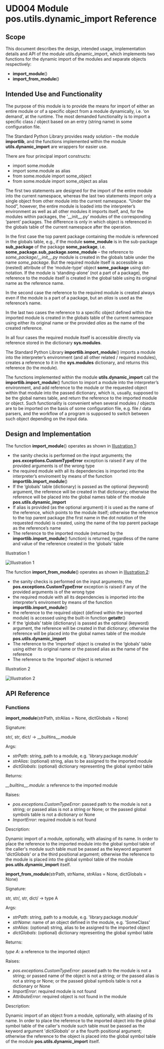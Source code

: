 # UD004 Module pos.utils.dynamic_import Reference

## Scope

This document describes the design, intended usage, implementation details and API of the module utils.dynamic_import, which implements two functions for the dynamic import of the modules and separate objects respectively:

* **import_module**()
* **import_from_module**()

## Intended Use and Functionality

The purpose of this module is to provide the means for import of either an entire module or of a specific object from a module dynamically, i.e. ‘on demand’, at the runtime. The most demanded functionality is to import a specific class / object based on an entry (string name) in some configuration file.

The Standard Python Library provides ready solution – the module **importlib**, and the functions implemented within the module **utils.dynamic_import** are wrappers for easier use.

There are four principal import constructs:

* import some.module
* import some.module as alias
* from some.module import some_object
* from some.module import some_object as alias

The first two statements are designed for the import of the entire module into the current namespace, whereas the last two statements import only a single object from other module into the current namespace. “Under the hood”, however, the entire module is loaded into the interpreter’s environment as well as all other modules it imports itself, and, for the modules within packages, the ‘\_\_init\_\_.py’ modules of the corresponding ‘parent’ packages. The difference is only in which object is referenced in the globals table of the current namespace after the operation.

In the first case the top parent package containing the module is referenced in the globals table, e.g., if the module **some_module** is in the sub-package **sub_package** of the package **some_package**, i.e. **some_package.sub_package.some_module** – the reference to *some_package/\_\_init\_\_.py* module is created in the globals table under the name *some_package*. But the required module itself is accessible as (nested) attribute of the ‘module-type’ object **some_package** using dot-notation. If the module is ‘standing-alone’ (not a part of a package), the reference to the module itself is created in the global table using its original name as the reference name.

In the second case the reference to the required module is created always even if the module is a part of a package, but an *alias* is used as the reference’s name.

In the last two cases the reference to a specific object defined within the imported module is created in the globals table of the current namespace using either its original name or the provided *alias* as the name of the created reference.

In all four cases the required module itself is accessible directly via reference stored in the dictionary **sys.modules**.

The Standard Python Library **importlib.import_module**() imports a module into the interpreter’s environment (and all other related / required modules), creates a reference to it in the **sys.modules** dictionary, and returns this reference (to the module).

The functions implemented within the module **utils.dynamic_import** call the **importlib.import_module**() function to import a module into the interpreter’s environment, and add reference to the module or the requested object within that module into the passed dictionary, which is, usually, supposed to be the global names table, and return the reference to the imported module or object. Such functionality is convenient when several modules / objects are to be imported on the basis of some configuration file, e.g. file / data parsers, and the workflow of a program is supposed to switch between such object depending on the input data.

## Design and Implementation

The function **import_module**() operates as shown in [Illustration 1](#ill1):

* the sanity checks is performed on the input arguments; the **pos.exceptions.CustomTypeError** exception is raised if any of the provided arguments is of the wrong type
* the required module with all its dependencies is imported into the interpreter’s enviroment by means of the function **importlib.import_module**()
* If the ‘globals’ table (dictionary) is passed as the optional (keyword) argument, the reference will be created in that dictionary; otherwise the reference will be placed into the global names table of the module **pos.utils.dynamic_import**
* If alias is provided (as the optional argument) it is used as the name of the reference, which points to the module itself; otherwise the reference to the top parent package (the first name in the dot notation of the requested module) is created, using the name of the top parent package as the reference’s name
* The reference to the imported module (returned by the **importlib.import_module**() function) is returned, regardless of the name and value of the reference created in the ‘globals’ table

<a id="ill1">Illustration 1</a>

![Illustration 1](../UML/utils/dynamic_import_py/import_module()_Activity.png)

The function **import_from_module**() operates as shown in [Illustration 2](#ill2):

* the sanity checks is performed on the input arguments; the **pos.exceptions.CustomTypeError** exception is raised if any of the provided arguments is of the wrong type
* the required module with all its dependencies is imported into the interpreter’s enviroment by means of the function **importlib.import_module**()
* the reference to the required object (defined within the imported module) is accessed using the built-in function **getattr**()
* If the ‘globals’ table (dictionary) is passed as the optional (keyword) argument, the reference will be created in that dictionary; otherwise the reference will be placed into the global names table of the module **pos.utils.dynamic_import**
* The reference to the ‘imported’ object is created in the ‘globals’ table using either its original name or the passed alias as the name of the reference
* The reference to the ‘imported’ object is returned

<a id="ill2">Illustration 2</a>

![Illustration 2](../UML/utils/dynamic_import_py/import_from_module()_Activity.png)

## API Reference

### Functions

**import_module**(strPath, strAlias = None, dictGlobals = None)

Signature:

str/, str, dict/ -> \_\_builtins\_\_.module

Args:

* *strPath*: string, path to a module, e.g. 'library.package.module'
* *strAlias*: (optional) string, alias to be assigned to the imported module
* *dictGlobals*: (optional) dictionary representing the global symbol table

Returns:

*\_\_builtins\_\_.module*: a reference to the imported module

Raises:

* *pos.exceptions.CustomTypeError*: passed path to the module is not a string; or passed alias is not a string or None;  or the passed global symbols table is not a dictionary or None
* *ImportError*: required module is not found

Description:

Dynamic import of a module, optionally, with aliasing of its name. In order to place the reference to the imported module into the global symbol table of the caller's module such table must be passed as the keyword argument '*dictGlobals*' or a the third positional argument; otherwise the reference to the module is placed into the global symbol table of the module **pos.utils.dynamic_import** itself.

**import_from_module**(strPath, strName, strAlias = None, dictGlobals = None)

Signature:

str, str/, str, dict/ -> type A

Args:

* *strPath*: string, path to a module, e.g. 'library.package.module'
* *strName*: name of an object defined in the module, e.g. 'SomeClass'
* *strAlias*: (optional) string, alias to be assigned to the imported object
* *dictGlobals*: (optional) dictionary representing the global symbol table

Returns:

*type A*: a reference to the imported object

Raises:

* *pos.exceptions.CustomTypeError*: passed path to the module is not a string; or passed name of the object is not a string; or the passed alias is not a string or None; or the passed global symbols table is not a dictionary or None
* *ImportError*: required module is not found
* *AttributeError*: required object is not found in the module

Description:

Dynamic import of an object from a module, optionally, with aliasing of its name. In order to place the reference to the imported object into the global symbol table of the caller's module such table must be passed as the keyword argument '*dictGlobals*' or a the fourth positional argument; otherwise the reference to the object is placed into the global symbol table of the module **pos.utils.dynamic_import** itself.